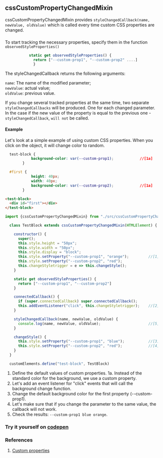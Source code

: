 ## cssCustomPropertyChangedMixin 
cssCustomPropertyChangedMixin provides `styleChangedCallback(name, newValue, oldValue)` which is called every
 time custom CSS properties are changed.
 ###
 To start tracking the necessary properties, specify them in the function `observedStyleProperties()`<br>
 
 ```javascript
            static get observedStyleProperties() {
              return ["--custom-prop1", "--custom-prop2" ....]
              }
 ```
                         
 The styleChangedCallback returns the following arguments:

`name`: The name of the modified parameter;<br>
`newValue`: actual value;<br>
`oldValue`: previous value.<br>

 If you change several tracked properties at the same time, two separate `styleChangedCallbacks` will be produced.
 One for each changed parameter.<br>
 In the case if the new value of the property is equal to the previous one - `styleChangedCallback`, `will not` be called.

#### Example
Let's look at a simple example of using custom CSS properties. When you click on the object, it will change color to random.
```css
  test-block {
            background-color: var(--custom-prop1);            //[1a]
        }

  #first {
            height: 40px;
            width: 40px;
            background-color: var(--custom-prop2);            //[1a]
        }
```

```html
<test-block>
  <div id="first"></div>
</test-block>
```

```javascript
import {cssCustomPropertyChangedMixin} from "./src/cssCustomPropertyChangedMixin.js";

  class TestBlock extends cssCustomPropertyChangedMixin(HTMLElement) {

    constructor() {
      super();
      this.style.height = "50px";
      this.style.width = "50px";
      this.style.display = "block";
      this.style.setProperty("--custom-prop1", "orange");         //[1]
      this.style.setProperty("--custom-prop2", "red");
      this.changeStyletrigger = e => this.changeStyle();
    }

    static get observedStyleProperties() {
      return ["--custom-prop1", "--custom-prop2"]
    }

    connectedCallback() {
      if (super.connectedCallback) super.connectedCallback();
      this.addEventListener("click", this.changeStyletrigger);    //[2]
    }

    styleChangedCallback(name, newValue, oldValue) {
      console.log(name, newValue, oldValue);                      //[5]           
    }

    changeStyle() {
      this.style.setProperty("--custom-prop1", "blue");           //[3]
      this.style.setProperty("--custom-prop2", "red");            //[4]
    }
  }

  customElements.define("test-block", TestBlock)
  ```
  1.  Define the default values of custom properties.
  1a. Instead of the standard color for the background, we use a custom property.
  2. Let's add an event listener for "click" events that will call the background change function.
  3. Change the default background color for the first property (--custom-prop1).
  4. Let's make sure that if you change the parameter to the same value, the callback will not work.
  5. Check the results: `--custom-prop1 blue orange`.
 ### Try it yourself on [codepen](https://codepen.io/Halochkin/pen/QVZgEw?editors=1111)
 
 ### References
 1. [Custom properties](https://developer.mozilla.org/en-US/docs/Web/CSS/--*)
  
  
